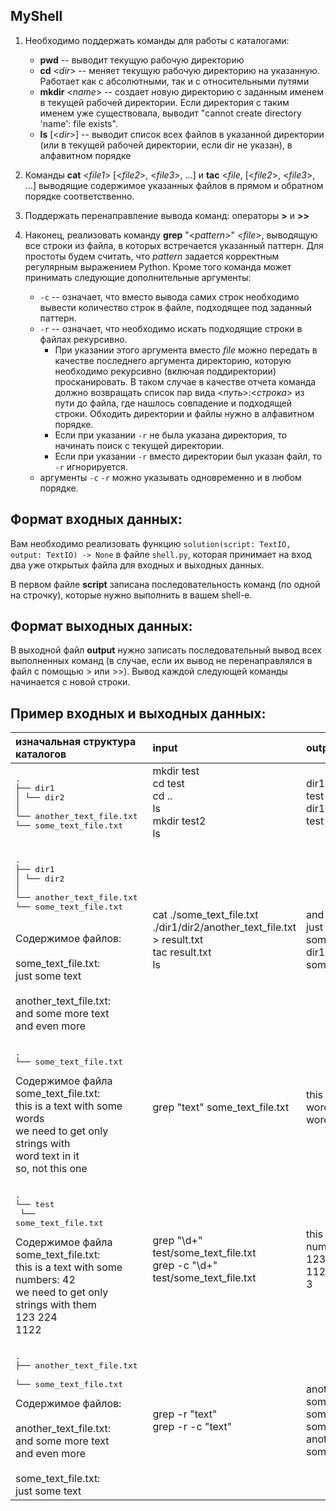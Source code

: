 ## MyShell
1. Необходимо поддержать команды для работы с каталогами:
   * **pwd** -- выводит текущую рабочую директорию
   * **cd** \<_dir_\> -- меняет текущую рабочую директорию на указанную. Работает как с абсолютными, так и с относительными путями
   * **mkdir** \<_name_\> -- создает новую директорию с заданным именем в текущей рабочей директории. Если директория с таким именем уже существовала, выводит "cannot create directory 'name': file exists".
   * **ls** [\<_dir_\>] -- выводит список всех файлов в указанной директории (или в текущей рабочей директории, если dir не указан), в алфавитном порядке

2. Команды **cat** \<_file1_\> [\<_file2_\>, \<_file3_\>, ...] и **tac** \<_file_, [\<_file2_\>, \<_file3_\>, ...] выводящие содержимое указанных файлов в прямом и обратном порядке соответственно.

3. Поддержать перенаправление вывода команд: операторы **>** и **>>**

4. Наконец, реализовать команду **grep** "\<_pattern_\>" \<_file_\>, выводящую все строки из файла, в которых встречается указанный паттерн.
   Для простоты будем считать, что _pattern_ задается корректным регулярным выражением Python.
   Кроме того команда может принимать следующие дополнительные аргументы:
   * `-c` -- означает, что вместо вывода самих строк необходимо вывести количество строк в файле, подходящее под заданный паттерн.
   * `-r` -- означает, что необходимо искать подходящие строки в файлах рекурсивно. 
     * При указании этого аргумента вместо _file_ можно передать в качестве последнего аргумента директорию, которую необходимо рекурсивно (включая поддиректории) просканировать. В таком случае в качестве отчета команда должно возвращать список пар вида <_путь_>:<_строка_> из пути до файла, где нашлось совпадение и подходящей строки.
     Обходить директории и файлы нужно в алфавитном порядке.
     * Если при указании `-r` не была указана директория, то начинать поиск с текущей директории.
     * Если при указании `-r` вместо директории был указан файл, то `-r` игнорируется.
   * аргументы `-c` `-r` можно указывать одновременно и в любом порядке.

## Формат входных данных:

Вам необходимо реализовать функцию <code>solution(script: TextIO, output: TextIO) -> None</code> в файле <code>shell.py</code>, которая принимает на вход два уже открытых файла для входных и выходных данных.

В первом файле **script** записана последовательность команд (по одной на строчку), которые нужно выполнить в вашем shell-е. 

## Формат выходных данных:
В выходной файл **output** нужно записать последовательный вывод всех выполненных команд (в случае, если их вывод не перенаправлялся в файл с помощью > или >>).
Вывод каждой следующей команды начинается с новой строки.

## Пример входных и выходных данных:

| изначальная структура каталогов                                                                                                                                                                                                                                                                                      | input                                                                                                 | output                                                                                                                             |
|:---------------------------------------------------------------------------------------------------------------------------------------------------------------------------------------------------------------------------------------------------------------------------------------------------------------------|:------------------------------------------------------------------------------------------------------|:-----------------------------------------------------------------------------------------------------------------------------------|
| <pre>.<br/>├── dir1 <br/>│   └── dir2 <br/>│       └── another_text_file.txt <br/>└── some_text_file.txt </pre>                                                                                                                                                                                                      | mkdir test <br/>cd test<br/>cd ..<br/>ls<br/>mkdir test2<br/>ls                                       | dir1 some_text_file.txt test<br/>dir1 some_text_file.txt test test2                                                                |
||||
| <pre>.<br/>├── dir1 <br/>│   └── dir2 <br/>│       └── another_text_file.txt <br/>└── some_text_file.txt </pre> <br/> Содержимое файлов: <br/> <br/> some_text_file.txt: <br/> just some text  <br/><br/> another_text_file.txt: <br/> and some more text <br/> and even more                                        | cat ./some_text_file.txt ./dir1/dir2/another_text_file.txt > result.txt <br/> tac result.txt <br/> ls | and even more <br/> just some text and some more text <br/> dir1 result.txt some_text_file.txt                                     |
||||
| <pre>.<br/>└── some_text_file.txt</pre> Содержимое файла some_text_file.txt: <br/>this is a text with some words <br/>we need to get only strings with <br/>word text in it <br/>so, not this one                                                                                                                    | grep "text" some_text_file.txt                                                                        | this is a text with some words<br/>word text in it                                                                                 |
||||
| <pre>.<br/>└── test <br/>    └── some_text_file.txt</pre> Содержимое файла some_text_file.txt: <br/>this is a text with some numbers: 42 <br/>we need to get only strings with them<br/>123 224<br/>1122<br/>                                                                                                        | grep "\d+" test/some_text_file.txt<br/>grep -c "\d+" test/some_text_file.txt                          | this is a text with some numbers: 42<br/>123 224<br/>1122<br/>3                                                                    |
||||
| <pre>.<br/>├── another_text_file.txt <br/>└── some_text_file.txt</pre> Содержимое файлов: <br/><br/>another_text_file.txt:<br/>and some more text<br/>and even more<br/><br/>some_text_file.txt:<br/>just some text<br/>                                                                                                  | grep -r "text"<br/>grep -r -c "text"                                                                  | another_text_file.txt:and some more text<br/>some_text_file.txt:just some text<br/>another_text_file.txt:1<br/>some_text_file.txt:1|
